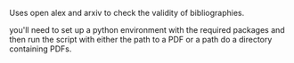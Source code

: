 Uses open alex and arxiv to check the validity of bibliographies.

you'll need to set up a python environment with the required packages and then run the script with either the path to a PDF or a path do a directory containing PDFs.
